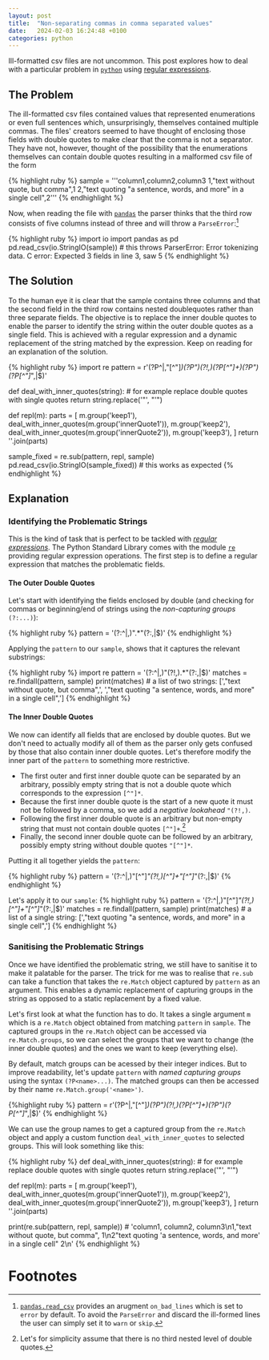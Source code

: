 ```yaml
---
layout: post
title:  "Non-separating commas in comma separated values"
date:   2024-02-03 16:24:48 +0100
categories: python
---
```

	
Ill-formatted csv files are not uncommon.  This post explores how to deal with a particular problem in [`python`](https://www.python.org) using [regular expressions](https://docs.python.org/3/howto/regex.html).
	
## The Problem
The ill-formatted csv files contained values that represented enumerations or even full sentences which, unsurprisingly, themselves contained multiple commas.  The files' creators seemed to have thought of enclosing those fields with double quotes to make clear that the comma is not a separator.  They have not, however, thought of the possibility that the enumerations themselves can contain double quotes resulting in a malformed csv file of the form

{% highlight ruby %}
sample = '''column1,column2,column3
1,"text without quote, but comma",1
2,"text quoting "a sentence, words, and more" in a single cell",2'''
{% endhighlight %}

Now, when reading the file with [<code>pandas</code>](https://pandas.pydata.org) the parser thinks that the third row consists of five columns instead of three and will throw a <code>ParseError</code>:[^2]

{% highlight ruby %}
import io
import pandas as pd
pd.read_csv(io.StringIO(sample))  # this throws ParserError: Error tokenizing data. C error: Expected 3 fields in line 3, saw 5
{% endhighlight %}
	
## The Solution
To the human eye it is clear that the sample contains three columns and that the second field in the third row contains nested doublequotes rather than three separate fields. The objective is to replace the inner double quotes to enable the parser to identify the string within the outer double quotes as a single field.  This is achieved with a regular expression and a dynamic replacement of the string matched by the expression.  Keep on reading for an explanation of the solution.

{% highlight ruby %}
import re
pattern = r'(?P<keep1>^|,"[^"]*)(?P<innerQuote1>")(?!,)(?P<keep2>[^"]+)(?P<innerQuote2>")(?P<keep3>[^"]*",|$)'

def deal_with_inner_quotes(string):
	# for example replace double quotes with single quotes
	return string.replace('"', "'")
	
def repl(m):
    parts  = [
		m.group('keep1'),
		deal_with_inner_quotes(m.group('innerQuote1')),
		m.group('keep2'),
		deal_with_inner_quotes(m.group('innerQuote2')),
		m.group('keep3'),
        ]
    return ''.join(parts)
	
sample_fixed = re.sub(pattern, repl, sample)
pd.read_csv(io.StringIO(sample_fixed))  # this works as expected
{% endhighlight %}

## Explanation

### Identifying the Problematic Strings
  This is the kind of task that is perfect to be tackled with [*regular expressions*](https://en.wikipedia.org/wiki/Regular_expression). The Python Standard Library comes with the module [`re`](https://docs.python.org/3/library/re.html#module-re) providing regular expression operations. The first step is to define a regular expression that matches the problematic fields.

#### The Outer Double Quotes
Let's start with identifying the fields enclosed by double (and checking for commas or beginning/end of strings using the *non-capturing groups* `(?:...)`):

{% highlight ruby %}
pattern = '(?:^|,)".*"(?:,|$)'
{% endhighlight %}

Applying the `pattern` to our `sample`, shows that it captures the relevant substrings:

{% highlight ruby %}
import re
pattern = '(?:^|,)"(?!,).*"(?:,|$)'
matches = re.findall(pattern, sample)
print(matches)  # a list of two strings: [',"text without quote, but comma",', ',"text quoting "a sentence, words, and more" in a single cell",']
{% endhighlight %}

#### The Inner Double Quotes
We now can identify all fields that are enclosed by double quotes.  But we don't need to actually modify all of them as the parser only gets confused by those that also contain inner double quotes.  Let's therefore modify the inner part of the `pattern` to something more restrictive.

- The first outer and first inner double quote can be separated by an arbitrary, possibly empty string that is not a double quote which corresponds to the expression `[^"]*`.
- Because the first inner double quote is the start of a new quote it must not be followed by a comma, so we add a *negative lookahead* `"(?!,)`.
- Following the first inner double quote is an arbitrary but non-empty string that must not contain double quotes `[^"]+`.[^1]
-  Finally, the second inner double quote can be followed by an arbitrary, possibly empty string without double quotes `"[^"]*`.

Putting it all together yields the `pattern`:

{% highlight ruby %}
pattern = '(?:^|,)"[^"]*"(?!,)[^"]+"[^"]*"(?:,|$)'
{% endhighlight %}

Let's apply it to our `sample`:
{% highlight ruby %}
pattern = '(?:^|,)"[^"]*"(?!,)[^"]+"[^"]*"(?:,|$)'
matches = re.findall(pattern, sample)
print(matches)  # a list of a single string: [',"text quoting "a sentence, words, and more" in a single cell",']
{% endhighlight %}

### Sanitising the Problematic Strings
Once we have identified the problematic string, we still have to sanitise it to make it palatable for the parser.  The trick for me was to realise that `re.sub` can take a function that takes the `re.Match` object captured by `pattern` as an argument.  This enables a dynamic replacement of capturing groups in the string as opposed to a static replacement by a fixed value.

Let's first look at what the function has to do. It takes a single argument `m` which is a `re.Match` object obtained from matching `pattern` in `sample`.  The captured groups in the `re.Match` object can be accessed via `re.Match.groups`, so we can select the groups that we want to change (the inner double quotes) and the ones we want to keep (everything else).

By default, match groups can be acessed by their integer indices.  But to improve readability, let's update `pattern` with *named capturing groups* using the syntax `(?P<name>...)`.  The matched groups can then be accessed by their name `re.Match.group('<name>')`.

{%highlight ruby %}
pattern = r'(?P<keep1>^|,"[^"]*)(?P<innerQuote1>")(?!,)(?P<keep2>[^"]+)(?P<innerQuote2>")(?P<keep3>[^"]*",|$)'
{% endhighlight %}

We can use the group names to get a captured group from the `re.Match` object and apply a custom function `deal_with_inner_quotes` to selected groups. This will look something like this:

{% highlight ruby %}
def deal_with_inner_quotes(string):
	# for example replace double quotes with single quotes
	return string.replace('"', "'")
	
def repl(m):
    parts  = [
		m.group('keep1'),
		deal_with_inner_quotes(m.group('innerQuote1')),
		m.group('keep2'),
		deal_with_inner_quotes(m.group('innerQuote2')),
		m.group('keep3'),
        ]
    return ''.join(parts)
	
print(re.sub(pattern, repl, sample))  # 'column1, column2, column3\n1,"text without quote, but comma", 1\n2"text quoting \'a sentence, words, and more\' in a single cell" 2\n'
{% endhighlight %}


# Footnotes
[^2]: [`pandas.read_csv`](https://pandas.pydata.org/pandas-docs/stable/reference/api/pandas.read_csv.html) provides an arugment `on_bad_lines` which is set to `error` by default.  To avoid the `ParseError` and discard the ill-formed lines the user can simply set it to `warn` or `skip`.
[^1]: Let's for simplicity assume that there is no third nested level of double quotes.
